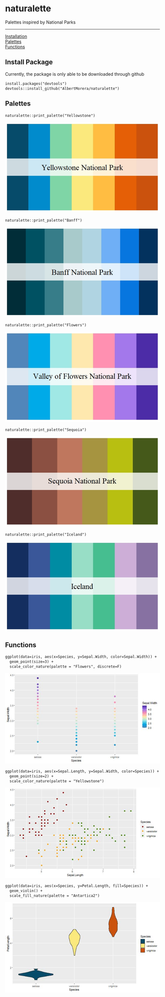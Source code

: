 # naturalette
Palettes inspired by National Parks


***
[Installation](#install-package)  
[Palettes](#palettes)  
[Functions](#functions) 

## Install Package
Currently, the package is only able to be downloaded through github

```{r}
install.packages("devtools") 
devtools::install_github("AlbertMorera/naturalette") 
```

## Palettes
```{r}
naturalette::print_palette("Yellowstone")
```
![ExPalette](https://github.com/AlbertMorera/naturalette/blob/main/palettes/examples_palettes/Yellowstone.png)

```{r}
naturalette::print_palette("Banff")
```
![ExPalette](https://github.com/AlbertMorera/naturalette/blob/main/palettes/examples_palettes/Banff.png)

```{r}
naturalette::print_palette("Flowers")
```
![ExPalette](https://github.com/AlbertMorera/naturalette/blob/main/palettes/examples_palettes/Flowers.png)

```{r}
naturalette::print_palette("Sequoia")
```
![ExPalette](https://github.com/AlbertMorera/naturalette/blob/main/palettes/examples_palettes/Sequoia.png)

```{r}
naturalette::print_palette("Iceland")
```
![ExPalette](https://github.com/AlbertMorera/naturalette/blob/main/palettes/examples_palettes/Iceland.png)




## Functions

```{r}
ggplot(data=iris, aes(x=Species, y=Sepal.Width, color=Sepal.Width)) +
  geom_point(size=3) +
  scale_color_nature(palette = "Flowers", discrete=F)
```
![Exggplot2](https://github.com/AlbertMorera/naturalette/blob/main/palettes/examples_ggplot2/ggplot2_ex_1.png)

```{r}
ggplot(data=iris, aes(x=Sepal.Length, y=Sepal.Width, color=Species)) +
  geom_point(size=2) +
  scale_color_nature(palette = "Yellowstone")
```
![Exggplot2](https://github.com/AlbertMorera/naturalette/blob/main/palettes/examples_ggplot2/ggplot2_ex_2.png)

```{r}
ggplot(data=iris, aes(x=Species, y=Petal.Length, fill=Species)) +
  geom_violin() +
  scale_fill_nature(palette = "Antartica2")
```
![Exggplot2](https://github.com/AlbertMorera/naturalette/blob/main/palettes/examples_ggplot2/ggplot2_ex_3.png)
